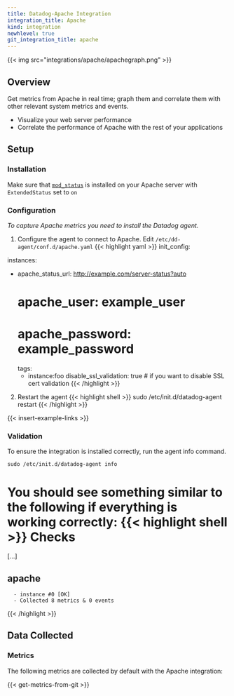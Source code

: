 ```yaml
---
title: Datadog-Apache Integration
integration_title: Apache
kind: integration
newhlevel: true
git_integration_title: apache
---
```


{{< img src="integrations/apache/apachegraph.png" >}}

## Overview

Get metrics from Apache in real time; graph them and correlate them with other relevant system metrics and events.

  * Visualize your web server performance
  * Correlate the performance of Apache with the rest of your applications

## Setup
### Installation

Make sure that [`mod_status`][3] is installed on your Apache server with `ExtendedStatus` set to `on`

### Configuration

*To capture Apache metrics you need to install the Datadog agent.*

1.  Configure the agent to connect to Apache. Edit `/etc/dd-agent/conf.d/apache.yaml`
{{< highlight yaml >}}
init_config:

instances:
  - apache_status_url: http://example.com/server-status?auto
    # apache_user: example_user
    # apache_password: example_password
    tags:
      - instance:foo
    disable_ssl_validation: true # if you want to disable SSL cert validation
{{< /highlight >}}

2. Restart the agent
{{< highlight shell >}}
sudo /etc/init.d/datadog-agent restart
{{< /highlight >}}

{{< insert-example-links >}}

### Validation

To ensure the integration is installed correctly, run the agent info command.

    sudo /etc/init.d/datadog-agent info

You should see something similar to the following if everything is working correctly:
{{< highlight shell >}}
Checks
======

  [...]

  apache
  ------
      - instance #0 [OK]
      - Collected 8 metrics & 0 events
{{< /highlight >}}

## Data Collected
### Metrics

The following metrics are collected by default with the Apache integration:

{{< get-metrics-from-git >}}

[1]: https://github.com/DataDog/integrations-core/blob/master/apache/conf.yaml.example
[2]: https://github.com/DataDog/integrations-core/blob/master/apache/check.py
[3]: http://httpd.apache.org/docs/2.0/mod/mod_status.html
